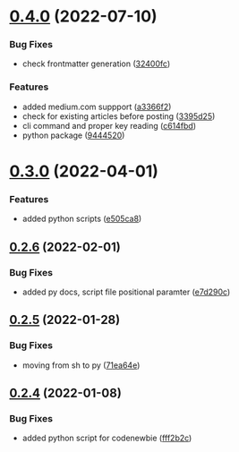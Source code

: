 # [0.4.0](https://github.com/Mr-Destructive/crossposter/compare/v0.3.0...v0.4.0) (2022-07-10)


### Bug Fixes

* check frontmatter generation ([32400fc](https://github.com/Mr-Destructive/crossposter/commit/32400fc7173ec7a0070b270e68c9a39973bc14d8))


### Features

* added medium.com suppport ([a3366f2](https://github.com/Mr-Destructive/crossposter/commit/a3366f2db009f92a27727be756c1f1124f002087))
* check for existing articles before posting ([3395d25](https://github.com/Mr-Destructive/crossposter/commit/3395d256853bbf185b14969f9de5510d6c4e8b3f))
* cli command and proper key reading ([c614fbd](https://github.com/Mr-Destructive/crossposter/commit/c614fbd3764d27806c0e6d22dc9bf6dcd52a80a7))
* python package ([9444520](https://github.com/Mr-Destructive/crossposter/commit/94445206c1522da47909d06d0fdd44abb3d0a0ca))



# [0.3.0](https://github.com/Mr-Destructive/crossposter/compare/v0.2.6...v0.3.0) (2022-04-01)


### Features

* added python scripts ([e505ca8](https://github.com/Mr-Destructive/crossposter/commit/e505ca84585a66f8edb7bf768a696a7ae9f20768))



## [0.2.6](https://github.com/Mr-Destructive/crossposter/compare/v0.2.5...v0.2.6) (2022-02-01)


### Bug Fixes

* added py docs, script file positional paramter ([e7d290c](https://github.com/Mr-Destructive/crossposter/commit/e7d290c03c47c19ed817a2eae6d29fecc2132b32))



## [0.2.5](https://github.com/Mr-Destructive/crossposter/compare/v0.2.4...v0.2.5) (2022-01-28)


### Bug Fixes

* moving from sh to py ([71ea64e](https://github.com/Mr-Destructive/crossposter/commit/71ea64e23d4b3ad1851fa583ee42d6eca057986b))



## [0.2.4](https://github.com/Mr-Destructive/crossposter/compare/v0.2.3...v0.2.4) (2022-01-08)


### Bug Fixes

* added python script for codenewbie ([fff2b2c](https://github.com/Mr-Destructive/crossposter/commit/fff2b2c6f2784ea4743c03014f6281c729d5ea11))



